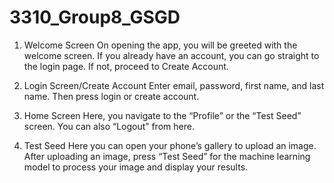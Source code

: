 # 3310_Group8_GSGD
1.	Welcome Screen
      On opening the app, you will be greeted with the welcome screen. If you already have an account, you can go straight to the login page. If not, proceed to Create Account.

2.	Login Screen/Create Account
      Enter email, password, first name, and last name. Then press login or create account.

3.	Home Screen
      Here, you navigate to the “Profile” or the “Test Seed” screen. You can also “Logout” from here.

4.	Test Seed
      Here you can open your phone’s gallery to upload an image. After uploading an image, press “Test Seed” for the machine learning model to process your image and display your results.

